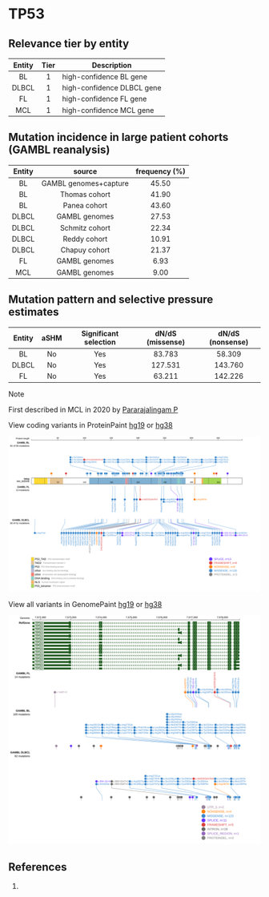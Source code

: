 # TP53

## Relevance tier by entity

|Entity|Tier|Description               |
|:------:|:----:|--------------------------|
|BL    |1   |high-confidence BL gene   |
|DLBCL |1   |high-confidence DLBCL gene|
|FL    |1   |high-confidence FL gene   |
|MCL   |1   |high-confidence MCL gene  |

## Mutation incidence in large patient cohorts (GAMBL reanalysis)

|Entity|source               |frequency (%)|
|:------:|:---------------------:|:-------------:|
|BL    |GAMBL genomes+capture|45.50        |
|BL    |Thomas cohort        |41.90        |
|BL    |Panea cohort         |43.60        |
|DLBCL |GAMBL genomes        |27.53        |
|DLBCL |Schmitz cohort       |22.34        |
|DLBCL |Reddy cohort         |10.91        |
|DLBCL |Chapuy cohort        |21.37        |
|FL    |GAMBL genomes        | 6.93        |
|MCL   |GAMBL genomes        | 9.00        |

## Mutation pattern and selective pressure estimates

|Entity|aSHM|Significant selection|dN/dS (missense)|dN/dS (nonsense)|
|:------:|:----:|:---------------------:|:----------------:|:----------------:|
|BL    |No  |Yes                  | 83.783         | 58.309         |
|DLBCL |No  |Yes                  |127.531         |143.760         |
|FL    |No  |Yes                  | 63.211         |142.226         |


> [!NOTE]
> First described in MCL in 2020 by [Pararajalingam P](https://pubmed.ncbi.nlm.nih.gov/32160292)


View coding variants in ProteinPaint [hg19](https://morinlab.github.io/LLMPP/GAMBL/TP53_protein.html)  or [hg38](https://morinlab.github.io/LLMPP/GAMBL/TP53_protein_hg38.html)

![image](images/proteinpaint/TP53_NM_000546.svg)

View all variants in GenomePaint [hg19](https://morinlab.github.io/LLMPP/GAMBL/TP53.html)  or [hg38](https://morinlab.github.io/LLMPP/GAMBL/TP53_hg38.html)

![image](images/proteinpaint/TP53.svg)

## References
1. 